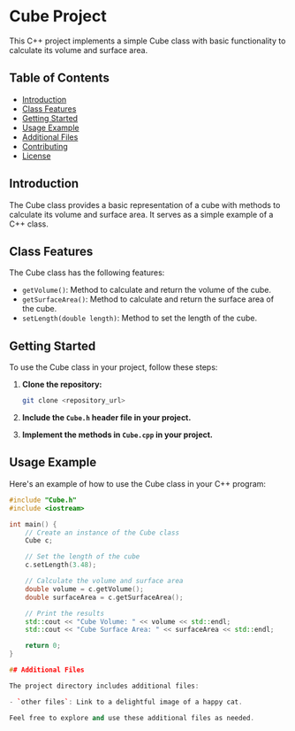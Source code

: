 # Cube Project

This C++ project implements a simple Cube class with basic functionality to calculate its volume and surface area.

## Table of Contents

- [Introduction](#introduction)
- [Class Features](#class-features)
- [Getting Started](#getting-started)
- [Usage Example](#usage-example)
- [Additional Files](#additional-files)
- [Contributing](#contributing)
- [License](#license)

## Introduction

The Cube class provides a basic representation of a cube with methods to calculate its volume and surface area. It serves as a simple example of a C++ class.

## Class Features

The Cube class has the following features:

- `getVolume()`: Method to calculate and return the volume of the cube.
- `getSurfaceArea()`: Method to calculate and return the surface area of the cube.
- `setLength(double length)`: Method to set the length of the cube.

## Getting Started

To use the Cube class in your project, follow these steps:

1. **Clone the repository:**

    ```bash
    git clone <repository_url>
    ```

2. **Include the `Cube.h` header file in your project.**

3. **Implement the methods in `Cube.cpp` in your project.**

## Usage Example

Here's an example of how to use the Cube class in your C++ program:

```cpp
#include "Cube.h"
#include <iostream>

int main() {
    // Create an instance of the Cube class
    Cube c;

    // Set the length of the cube
    c.setLength(3.48);

    // Calculate the volume and surface area
    double volume = c.getVolume();
    double surfaceArea = c.getSurfaceArea();

    // Print the results
    std::cout << "Cube Volume: " << volume << std::endl;
    std::cout << "Cube Surface Area: " << surfaceArea << std::endl;

    return 0;
}

## Additional Files

The project directory includes additional files:

- `other files`: Link to a delightful image of a happy cat.

Feel free to explore and use these additional files as needed.
